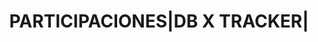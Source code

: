 ---
layout: asset
title: PARTICIPACIONES|DB X TRACKER|                               
isin: LU0321464652
---